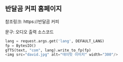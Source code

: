 ## 반달곰 커피 홈페이지

참조링크: https://반달곰 커피

문구: 오디오 출력 소스코드

```python
lang = request.args.get('lang', DEFAULT_LANG)
fp = BytesIO()
gTTS(text, "com", lang).write_to_fp(fp)
<img src="david.jpg" alt="데이빗 이미지" width="300"/>
